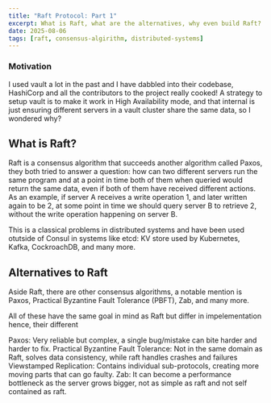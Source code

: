 ```yaml
---
title: "Raft Protocol: Part 1"
excerpt: What is Raft, what are the alternatives, why even build Raft? How are we going to build it!
date: 2025-08-06
tags: [raft, consensus-algirithm, distributed-systems]
---
```


### Motivation
I used vault a lot in the past and I have dabbled into their codebase, HashiCorp and all the contributors to the project really cooked! A strategy to setup vault is to make it work in High Availability mode, and that internal is just ensuring different servers in a vault cluster share the same data, so I wondered why?

## What is Raft?

Raft is a consensus algorithm that succeeds another algorithm called Paxos, they both tried to answer a question: how can two different servers run the same program and at a point in time both of them when queried would return the same data, even if both of them have received different actions. As an example, if server A receives a write operation 1, and later written again to be 2, at some point in time we should query server B to retrieve 2, without the write operation happening on server B.

This is a classical problems in distributed systems and have been used otutside of Consul in systems like etcd: KV store used by Kubernetes, Kafka, CockroachDB, and many more.

## Alternatives to Raft

Aside Raft, there are other consensus algorithms, a notable mention is Paxos, Practical Byzantine Fault Tolerance (PBFT), Zab, and many more.

All of these have the same goal in mind as Raft but differ in impelementation hence, their different 

Paxos: Very reliable but complex, a single bug/mistake can bite harder and harder to fix.
Practical Byzantine Fault Tolerance: Not in the same domain as Raft, solves data consistency, while raft handles crashes and failures
Viewstamped Replication: Contains individual sub-protocols, creating more moving parts that can go faulty.
Zab: It can become a performance bottleneck as the server grows bigger, not as simple as raft and not self contained as raft.